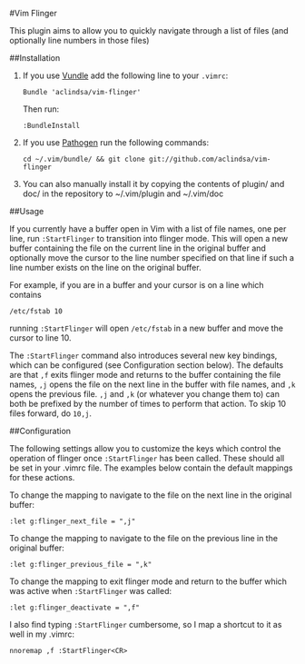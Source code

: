 #Vim Flinger

This plugin aims to allow you to quickly navigate through a list of files (and
optionally line numbers in those files)

##Installation
1.  If you use [Vundle](https://github.com/gmarik/Vundle.vim) add the following
    line to your `.vimrc`:  
    ```
    Bundle 'aclindsa/vim-flinger'
    ```  
    Then run:  
    ```
    :BundleInstall
    ```
2.  If you use [Pathogen](https://github.com/tpope/vim-pathogen) run the
    following commands:
    ```
    cd ~/.vim/bundle/ && git clone git://github.com/aclindsa/vim-flinger
    ```
3.  You can also manually install it by copying the contents of plugin/ and doc/
    in the repository to ~/.vim/plugin and ~/.vim/doc

##Usage

If you currently have a buffer open in Vim with a list of file names, one per
line, run `:StartFlinger` to transition into flinger mode. This will open a new
buffer containing the file on the current line in the original buffer and
optionally move the cursor to the line number specified on that line if such a
line number exists on the line on the original buffer.

For example, if you are in a buffer and your cursor is on a line which contains
```
/etc/fstab 10
```
running `:StartFlinger` will open `/etc/fstab` in a new buffer and move the
cursor to line 10.

The `:StartFlinger` command also introduces several new key bindings, which can
be configured (see Configuration section below). The defaults are that `,f`
exits flinger mode and returns to the buffer containing the file names, `,j`
opens the file on the next line in the buffer with file names, and `,k` opens
the previous file. `,j` and `,k` (or whatever you change them to) can both be
prefixed by the number of times to perform that action. To skip 10 files
forward, do `10,j`.

##Configuration

The following settings allow you to customize the keys which control the
operation of flinger once `:StartFlinger` has been called. These should all be
set in your .vimrc file. The examples below contain the default mappings for
these actions.

To change the mapping to navigate to the file on the next line in the original
buffer:
```
:let g:flinger_next_file = ",j"
```

To change the mapping to navigate to the file on the previous line in the
original buffer:
```
:let g:flinger_previous_file = ",k"
```

To change the mapping to exit flinger mode and return to the buffer which was
active when `:StartFlinger` was called:
```
:let g:flinger_deactivate = ",f"
```

I also find typing `:StartFlinger` cumbersome, so I map a shortcut to it as
well in my .vimrc:
```
nnoremap ,f :StartFlinger<CR>
```
